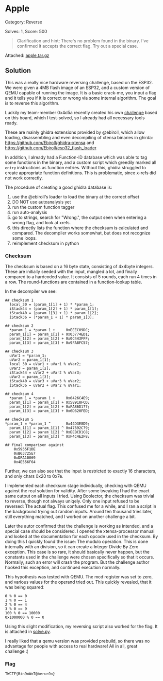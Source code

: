# Apple
Category: Reverse

Solves: 1, Score: 500

> Clarification and hint:
> There's no problem found in the binary. I've confirmed it accepts the correct flag. Try out a special case.

Attached: [apple.tar.gz](https://github.com/6f70/twctf2020-apple/blob/public/apple.tar.gz)


## Solution
This was a really nice hardware reversing challenge, based on the ESP32. We were given a 4MB flash image of an ESP32, and a custom version of QEMU capable of running the image. It is a basic crack-me, you input a flag and it tells you if it is correct or wrong via some internal algorithm. The goal is to reverse this algorithm.


Luckily my team-member 0x4d5a recently created his own [challenge](https://github.com/allesctf/2020/tree/master/challenges/especially-a-lot-of-fun/public) based on this board, which I test-solved, so I already had all necessary tools ready.

These are mainly ghidra extensions provided by @ebiroll, which allow loading, disassembling and even decompiling of xtensa binaries in ghirda: https://github.com/Ebiroll/ghidra-xtensa and https://github.com/Ebiroll/esp32_flash_loader

In addition, I already had a Function-ID database which was able to tag some functions in the binary, and a custom script which greedily marked all `entry` instructions as function entries. Without this, ghidra struggled to create appropriate function definitions. This is problematic, since x-refs did not work correctly.

The procedure of creating a good ghidra database is:
1. use the @ebiroll's loader to load the binary at the correct offset
2. DO NOT use autoanalysis yet
3. run the custom function tagger
4. run auto-analysis
5. go to strings, search for "Wrong.", the output seen when entering a wrong flag, and look at xrefs.
6. this directly lists the function where the checksum is calculated and compared. The decompiler works somewhat, but does not recognize some loops.
7. reimplement checksum in python

### Checksum
The checksum is based on a 16 byte state, consisting of 4x4byte integers. These are initially seeded with the input, mangled a lot, and finally compared to a hardcoded value.
It consists of 5 rounds, each run 4 times in a row. The round-functions are contained in a function-lookup table.

In the decompiler we see:
```
## checksum 1
  local_30 = (param_1[1] + 1) * *param_1;
  iStack44 = (param_1[2] + 1) * param_1[1];
  iStack40 = (param_1[3] + 1) * param_1[2];
  iStack36 = (*param_1 + 1) * param_1[3];
 
## checksum 2
  *param_1 = *param_1 +     0xEEEC09DC;
  param_1[1] = param_1[1] + 0x03774ED1;
  param_1[2] = param_1[2] + 0x0C443FFF;
  param_1[3] = param_1[3] + 0x9FA8FC57;

## checksum 3
  uVar1 = *param_1;
  uVar2 = param_1[1];
  local_30 = uVar1 + uVar1 % uVar2;
  uVar3 = param_1[2];
  iStack44 = uVar2 + uVar2 % uVar3;
  uVar2 = param_1[3];
  iStack40 = uVar3 + uVar3 % uVar2;
  iStack36 = uVar2 + uVar2 % uVar1;
  
## checksum 4
  *param_1 = *param_1 +     0x0426C4E9;
  param_1[1] = param_1[1] + 0x58918FCD;
  param_1[2] = param_1[2] + 0xFA86D177;
  param_1[3] = param_1[3] + 0x6D320FED;

## checksum 5
*param_1 = *param_1 ^       0x44D3E8D9;
  param_1[1] = param_1[1] ^ 0x47592C79;
  param_1[2] = param_1[2] ^ 0xEEBCD1C8;
  param_1[3] = param_1[3] ^ 0xF4C4E2F8;

## final comparison against
    0x5935F1DE
    0xB63725E7
    0xDFA10069
    0x4E556F64
```

Further, we can also see that the input is restricted to exactly 16 characters, and only chars 0x20 to 0x7e.

I implemented each checksum stage individually, checking with QEMU against the real solution for validity. After some tweaking I had the exact same output on all inputs I tried. Using Boolector, the checksum was trivial to reverse, though not always uniqely. Only one input refused to be reversed: The actual flag. This confused me for a while, and I ran a script in the background trying out random inputs. Around ten thousand tries later, still everything matched, and I worked on another challenge a bit.

Later the autor confirmed that the challenge is working as intended, and a special case should be considered. I opened the xtensa-processor manual and looked at the documentation for each opcode used in the checksum. By doing this I quickly found the issue: The modulo operation. This is done internally with an division, so it can create a Integer Divide By Zero exception. This case is so rare, it should basically never happen, but the constants used in the challenge were chosen specifically so that it occurs. Normally, such an error will crash the program. But the challenge author hooked this exception, and continued execution normally.

This hypothesis was tested with QEMU. The mod register was set to zero, and various values for the operand tried out. This quickly revealed, that it was being squared:
```
0 % 0 == 0
1 % 0 == 1
2 % 0 == 4
3 % 0 == 9
100 % 0 == 10000
0x1000000 % 0 == 0
```

Using this slight modification, my reversing script also worked for the flag. It is attached in [solve.py](./solve.py).

I really liked that a qemu version was provided prebuild, so there was no advantage for people with access to real hardware! All in all, great challenge :)


### Flag
`TWCTF{Rin9oWoT@berun9o}`